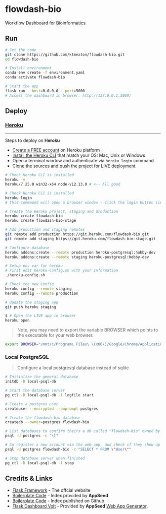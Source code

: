 # flowdash-bio

Workflow Dashboard for Bioinformatics

## Run

```bash
# Get the code
git clone https://github.com/ktmeaton/flowdash-bio.git
cd flowdash-bio

# Install environment
conda env create -f environment.yaml
conda activate flowdash-bio

# Start the app
flask run --host=0.0.0.0 --port=5000
# Access the dashboard in browser: http://127.0.0.1:5000/

```

## Deploy

### [Heroku](https://www.heroku.com/)

---

Steps to deploy on **Heroku**

- [Create a FREE account](https://signup.heroku.com/) on Heroku platform
- [Install the Heroku CLI](https://devcenter.heroku.com/articles/getting-started-with-python#set-up) that match your OS: Mac, Unix or Windows
- Open a terminal window and authenticate via `heroku login` command
- Clone the sources and push the project for LIVE deployment

```bash
# Check Heroku CLI is installed
heroku -v
heroku/7.25.0 win32-x64 node-v12.13.0 # <-- All good

# Check Heroku CLI is installed
heroku login
# this commaond will open a browser window - click the login button (in browser)

# Create the Heroku project, staging and production
heroku create flowdash-bio
heroku create flowdash-bio-stage

# Add production and staging remotes
git remote add production https://git.heroku.com/flowdash-bio.git
git remote add staging https://git.heroku.com/flowdash-bio-stage.git

# Configure database
heroku addons:create --remote production heroku-postgresql:hobby-dev
heroku addons:create --remote staging heroku-postgresql:hobby-dev

# Setup env var for heroku
# First edit heroku-config.sh with your information
./heroku-config.sh

# Check the new config
heroku config --remote staging
heroku config --remote production

# Update the staging app
git push heroku staging

$ # Open the LIVE app in browser
heroku open
```

> Note, you may need to export the variable BROWSER which points to the executable for your web browser.

```bash
export BROWSER="/mnt/c/Program\ Files\ \(x86\)/Google/Chrome/Application/chrome.exe"
```

### Local PostgreSQL

> Configure a local postgresql database instead of sqlite

```bash
# Initialize the general database
initdb -D local-psql-db

# Start the database server
pg_ctl -D local-psql-db -l logfile start

# Create a postgres user
createuser --encrypted --pwprompt postgres

# Create the flowdash-bio database
createdb --owner=postgres flowdash-bio

# List databases to confirm theirs a db called "flowdash-bio" owned by postgres
psql -U postgres -c "\l"

# Go register a new account via the web app, and check if they show up in the database
psql -U postgres flowdash-bio -c "SELECT * FROM \"User\""

# Stop database server when finished
pg_ctl -D local-psql-db -l stop
```

## Credits & Links

- [Flask Framework](https://www.palletsprojects.com/p/flask/) - The offcial website
- [Boilerplate Code](https://appseed.us/boilerplate-code) - Index provided by **AppSeed**
- [Boilerplate Code](https://github.com/app-generator/boilerplate-code) - Index published on Github
- [Flask Dashboard Volt](https://appseed.us/admin-dashboards/flask-dashboard-volt) - Provided by **AppSeed** [Web App Generator](https://appseed.us/app-generator).
